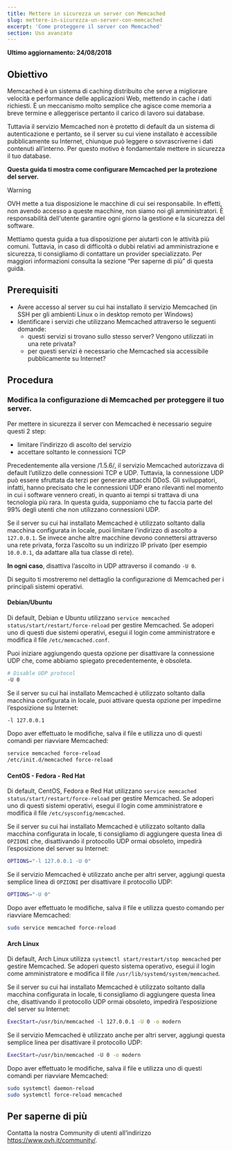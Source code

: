 ```yaml
---
title: Mettere in sicurezza un server con Memcached
slug: mettere-in-sicurezza-un-server-con-memcached
excerpt: 'Come proteggere il server con Memcached'
section: Uso avanzato
---
```


**Ultimo aggiornamento: 24/08/2018**


## Obiettivo

Memcached è un sistema di caching distribuito che serve a migliorare velocità e performance delle applicazioni Web, mettendo in cache i dati richiesti. È un meccanismo molto semplice che agisce come memoria a breve termine e alleggerisce pertanto il carico di lavoro sui database.

Tuttavia il servizio Memcached non è protetto di default da un sistema di autenticazione e pertanto, se il server su cui viene installato è accessibile pubblicamente su Internet, chiunque può leggere o sovrascriverne i dati contenuti all’interno. Per questo motivo è fondamentale mettere in sicurezza il tuo database.


**Questa guida ti mostra come configurare Memcached per la protezione del server.**


> [!warning]
>
> OVH mette a tua disposizione le macchine di cui sei responsabile. In effetti, non avendo accesso a queste macchine, non siamo noi gli amministratori. È responsabilità dell'utente garantire ogni giorno la gestione e la sicurezza del software.
>
> Mettiamo questa guida a tua disposizione per aiutarti con le attività più comuni. Tuttavia, in caso di difficoltà o dubbi relativi ad amministrazione e sicurezza, ti consigliamo di contattare un provider specializzato. Per maggiori informazioni consulta la sezione “Per saperne di più” di questa guida.
>


## Prerequisiti


- Avere accesso al server su cui hai installato il servizio Memcached (in SSH per gli ambienti Linux o in desktop remoto per Windows)
- Identificare i servizi che utilizzano Memcached attraverso le seguenti domande:
    - questi servizi si trovano sullo stesso server? Vengono utilizzati in una rete privata?
    - per questi servizi è necessario che Memcached sia accessibile pubblicamente su Internet?


## Procedura

### Modifica la configurazione di Memcached per proteggere il tuo server.

Per mettere in sicurezza il server con Memcached è necessario seguire questi 2 step:

- limitare l’indirizzo di ascolto del servizio
- accettare soltanto le connessioni TCP


Precedentemente alla versione /1.5.6/, il servizio Memcached autorizzava di default l’utilizzo delle connessioni TCP e UDP. Tuttavia, la connessione UDP può essere sfruttata da terzi per generare attacchi DDoS.
Gli sviluppatori, infatti, hanno precisato che le connessioni UDP erano rilevanti nel momento in cui i software vennero creati, in quanto ai tempi si trattava di una tecnologia più rara.
In questa guida, supponiamo che tu faccia parte del 99% degli utenti che non utilizzano connessioni UDP.

Se il server su cui hai installato Memcached è utilizzato soltanto dalla macchina configurata in locale, puoi limitare l’indirizzo di ascolto a `127.0.0.1`.
Se invece anche altre macchine devono connettersi attraverso una rete privata, forza l’ascolto su un indirizzo IP privato (per esempio `10.0.0.1`, da adattare alla tua classe di rete).

**In ogni caso**, disattiva l’ascolto in UDP attraverso il comando `-U 0`.

Di seguito ti mostreremo nel dettaglio la configurazione di Memcached per i principali sistemi operativi.


#### Debian/Ubuntu

Di default, Debian e Ubuntu utilizzano `service memcached status/start/restart/force-reload` per gestire Memcached. Se adoperi uno di questi due sistemi operativi, esegui il login come amministratore e modifica il file `/etc/memcached.conf`. 

Puoi iniziare aggiungendo questa opzione per disattivare la connessione UDP che, come abbiamo spiegato precedentemente, è obsoleta.

```sh
# Disable UDP protocol
-U 0
```
Se il server su cui hai installato Memcached è utilizzato soltanto dalla macchina configurata in locale, puoi attivare questa opzione per impedirne l’esposizione su Internet:

```sh
-l 127.0.0.1
```

Dopo aver effettuato le modifiche, salva il file e utilizza uno di questi comandi per riavviare Memcached:


```sh
service memcached force-reload
/etc/init.d/memcached force-reload
```


#### CentOS - Fedora - Red Hat


Di default, CentOS, Fedora e Red Hat utilizzano `service memcached status/start/restart/force-reload` per gestire Memcached. Se adoperi uno di questi sistemi operativi, esegui il login come amministratore e modifica il file `/etc/sysconfig/memcached`.


Se il server su cui hai installato Memcached è utilizzato soltanto dalla macchina configurata in locale, ti consigliamo di aggiungere questa linea di `OPZIONI` che, disattivando il protocollo UDP ormai obsoleto, impedirà l’esposizione del server su Internet:

```sh
OPTIONS="-l 127.0.0.1 -U 0"
```


Se il servizio Memcached è utilizzato anche per altri server, aggiungi questa semplice linea di `OPZIONI` per disattivare il protocollo UDP:

```sh
OPTIONS="-U 0"
```

Dopo aver effettuato le modifiche, salva il file e utilizza questo comando per riavviare Memcached:

```sh
sudo service memcached force-reload
```


#### Arch Linux


Di default, Arch Linux utilizza `systemctl start/restart/stop memcached` per gestire Memcached. Se adoperi questo sistema operativo, esegui il login come amministratore e modifica il file `/usr/lib/systemd/system/memcached`.

Se il server su cui hai installato Memcached è utilizzato soltanto dalla macchina configurata in locale, ti consigliamo di aggiungere questa linea che, disattivando il protocollo UDP ormai obsoleto, impedirà l’esposizione del server su Internet:

```sh
ExecStart=/usr/bin/memcached -l 127.0.0.1 -U 0 -o modern
```


Se il servizio Memcached è utilizzato anche per altri server, aggiungi questa semplice linea per disattivare il protocollo UDP:

```sh
ExecStart=/usr/bin/memcached -U 0 -o modern
```


Dopo aver effettuato le modifiche, salva il file e utilizza uno di questi comandi per riavviare Memcached:


```sh
sudo systemctl daemon-reload
sudo systemctl force-reload memcached
```

## Per saperne di più

Contatta la nostra Community di utenti all’indirizzo <https://www.ovh.it/community/>.
